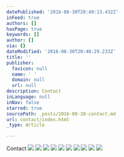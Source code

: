 ```yaml
---
datePublished: '2016-08-30T20:49:13.432Z'
inFeed: true
authors: []
hasPage: true
keywords: []
author: []
via: {}
dateModified: '2016-08-30T20:48:29.233Z'
title: ''
publisher:
  favicon: null
  name: ' '
  domain: null
  url: null
description: Contact
inLanguage: null
inNav: false
starred: true
sourcePath: _posts/2016-08-30-contact.md
url: contact/index.html
_type: Article

---
```

Contact
![](https://s3-us-west-2.amazonaws.com/the-grid-img/p/8413baf7b31d5cfbc3d636c15945da27c105b858.jpg)
![](https://s3-us-west-2.amazonaws.com/the-grid-img/p/a1567b6d140708ba122056968a2e22e8af43d891.jpg)
![](https://s3-us-west-2.amazonaws.com/the-grid-img/p/a18a41a32f9b77d14bd1746f8506ca11d465af30.jpg)
![](https://s3-us-west-2.amazonaws.com/the-grid-img/p/ad779633636cb3080657a53732e4c965fb87cf03.jpg)
![](https://s3-us-west-2.amazonaws.com/the-grid-img/p/5d196bbba5da4d135f451acc4aa59549d37dae6e.jpg)
![](https://s3-us-west-2.amazonaws.com/the-grid-img/p/6e386d927da3a47c39abac6961893bd019db9371.jpg)
![](https://s3-us-west-2.amazonaws.com/the-grid-img/p/d05a1d7918a4342fd644ffdf458af6f64a7ba93c.jpg)
![](https://s3-us-west-2.amazonaws.com/the-grid-img/p/793073f3e9a0dce8b332637623e86c3b923a75e7.jpg)
![](https://s3-us-west-2.amazonaws.com/the-grid-img/p/d1900dc91876347152e5cc8f8199cbba1b7ff971.jpg)
![](https://s3-us-west-2.amazonaws.com/the-grid-img/p/4b7f76bb0f498a93978e09f0d4fc0f7082b551fd.jpg)